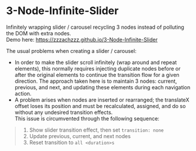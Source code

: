 # 3-Node-Infinite-Slider
Infinitely wrapping slider / carousel recycling 3 nodes instead of polluting the DOM with extra nodes.  
Demo here: https://zzzachzzz.github.io/3-Node-Infinite-Slider

The usual problems when creating a slider / carousel:
- In order to make the slider scroll infinitely (wrap around and repeat elements), this normally requires injecting duplicate nodes before or after the original elements to continue the transition flow for a given direction. The approach taken here is to maintain 3 nodes: current, previous, and next, and updating these elements during each navigation action.
- A problem arises when nodes are inserted or rearranged; the translateX offset loses its position and must be recalculated, assigned, and do so without any undesired transition effects.  
This issue is circumvented through the following sequence:
> 1. Show slider transition effect, then set `transition: none`
> 2. Update previous, current, and next nodes
> 3. Reset transition to `all <duration>s`
